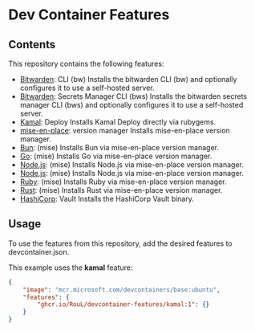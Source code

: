 # Dev Container Features

## Contents

This repository contains the following features:

- [Bitwarden](./src/bitwarden-cli/README.md): CLI (bw) Installs the bitwarden CLI (bw) and optionally configures it to use a self-hosted server.
- [Bitwarden](./src/bitwarden-secrets-manager/README.md): Secrets Manager CLI (bws) Installs the bitwarden secrets manager CLI (bws) and optionally configures it to use a self-hosted server.
- [Kamal](./src/kamal/README.md): Deploy Installs Kamal Deploy directly via rubygems.
- [mise-en-place](./src/mise/README.md): version manager Installs mise-en-place version manager.
- [Bun](./src/mise-bun/README.md): (mise) Installs Bun via mise-en-place version manager.
- [Go](./src/mise-golang/README.md): (mise) Installs Go via mise-en-place version manager.
- [Node.js](./src/mise-node/README.md): (mise) Installs Node.js via mise-en-place version manager.
- [Node.js](./src/mise-python/README.md): (mise) Installs Node.js via mise-en-place version manager.
- [Ruby](./src/mise-ruby/README.md): (mise) Installs Ruby via mise-en-place version manager.
- [Rust](./src/mise-rust/README.md): (mise) Installs Rust via mise-en-place version manager.
- [HashiCorp](./src/vault/README.md): Vault Installs the HashiCorp Vault binary.

## Usage

To use the features from this repository, add the desired features to devcontainer.json.

This example uses the **kamal** feature:

```json
{
    "image": "mcr.microsoft.com/devcontainers/base:ubuntu",
    "features": {
        "ghcr.io/RouL/devcontainer-features/kamal:1": {}
    }
}
```
